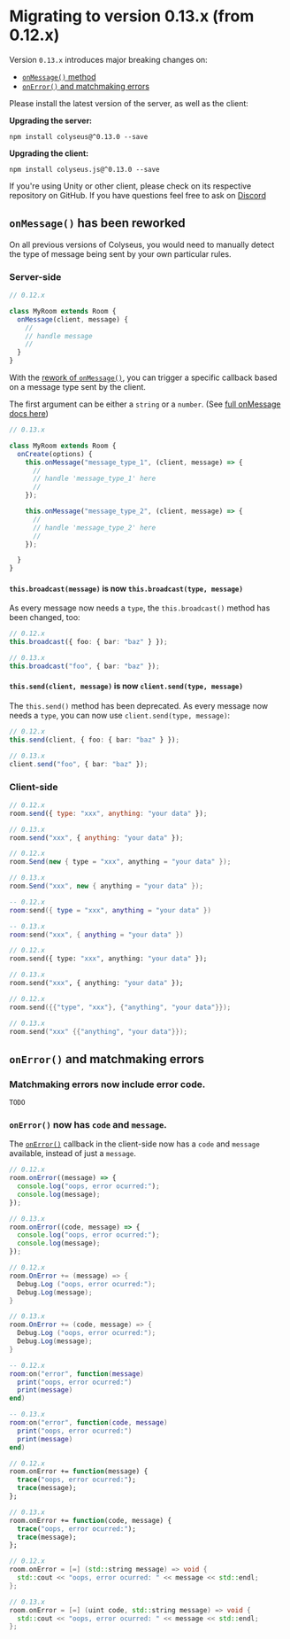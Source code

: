 # Migrating to version 0.13.x (from 0.12.x)

Version `0.13.x` introduces major breaking changes on:

- [`onMessage()` method](#onmessage-has-been-reworked)
- [`onError()` and matchmaking errors](#onerror-and-matchmaking-errors)

Please install the latest version of the server, as well as the client:

**Upgrading the server:**

```
npm install colyseus@^0.13.0 --save
```

**Upgrading the client:**

```
npm install colyseus.js@^0.13.0 --save
```

If you're using Unity or other client, please check on its respective repository on GitHub. If you have questions feel free to ask on [Discord](https://discord.gg/RY8rRS7)

## `onMessage()` has been reworked

On all previous versions of Colyseus, you would need to manually detect the type of message being sent by your own particular rules.

### Server-side

```typescript
// 0.12.x

class MyRoom extends Room {
  onMessage(client, message) {
    //
    // handle message
    //
  }
}
```

With the [rework of `onMessage()`](https://github.com/colyseus/colyseus/issues/315), you can trigger a specific callback based on a message type sent by the client.

The first argument can be either a `string` or a `number`. (See [full onMessage docs here](/server/room/#onmessage-type-callback))

```typescript
// 0.13.x

class MyRoom extends Room {
  onCreate(options) {
    this.onMessage("message_type_1", (client, message) => {
      //
      // handle 'message_type_1' here
      //
    });

    this.onMessage("message_type_2", (client, message) => {
      //
      // handle 'message_type_2' here
      //
    });

  }
}
```

#### `this.broadcast(message)` is now `this.broadcast(type, message)`

As every message now needs a `type`, the `this.broadcast()` method has been changed, too:

```typescript
// 0.12.x
this.broadcast({ foo: { bar: "baz" } });

// 0.13.x
this.broadcast("foo", { bar: "baz" });
```

#### `this.send(client, message)` is now `client.send(type, message)`

The `this.send()` method has been deprecated. As every message now needs a `type`, you can now use `client.send(type, message)`:

```typescript
// 0.12.x
this.send(client, { foo: { bar: "baz" } });

// 0.13.x
client.send("foo", { bar: "baz" });
```

### Client-side

```javascript fct_label="JavaScript"
// 0.12.x
room.send({ type: "xxx", anything: "your data" });

// 0.13.x
room.send("xxx", { anything: "your data" });
```

```csharp fct_label="C#"
// 0.12.x
room.Send(new { type = "xxx", anything = "your data" });

// 0.13.x
room.Send("xxx", new { anything = "your data" });
```

```lua fct_label="Lua"
-- 0.12.x
room:send({ type = "xxx", anything = "your data" })

-- 0.13.x
room:send("xxx", { anything = "your data" })
```

```haxe fct_label="Haxe"
// 0.12.x
room.send({ type: "xxx", anything: "your data" });

// 0.13.x
room.send("xxx", { anything: "your data" });
```

```cpp fct_label="C++"
// 0.12.x
room.send({{"type", "xxx"}, {"anything", "your data"}});

// 0.13.x
room.send("xxx" {{"anything", "your data"}});
```

## `onError()` and matchmaking errors

### Matchmaking errors now include error code.

```
TODO
```

### `onError()` now has `code` and `message`.

The [`onError()`](/client/room/#onerror) callback in the client-side now has a `code` and `message` available, instead of just a `message`.

```typescript fct_label="JavaScript"
// 0.12.x
room.onError((message) => {
  console.log("oops, error ocurred:");
  console.log(message);
});

// 0.13.x
room.onError((code, message) => {
  console.log("oops, error ocurred:");
  console.log(message);
});
```

```csharp fct_label="C#"
// 0.12.x
room.OnError += (message) => {
  Debug.Log ("oops, error ocurred:");
  Debug.Log(message);
}

// 0.13.x
room.OnError += (code, message) => {
  Debug.Log ("oops, error ocurred:");
  Debug.Log(message);
}
```

```lua fct_label="lua"
-- 0.12.x
room:on("error", function(message)
  print("oops, error ocurred:")
  print(message)
end)

-- 0.13.x
room:on("error", function(code, message)
  print("oops, error ocurred:")
  print(message)
end)
```

```haxe fct_label="Haxe"
// 0.12.x
room.onError += function(message) {
  trace("oops, error ocurred:");
  trace(message);
};

// 0.13.x
room.onError += function(code, message) {
  trace("oops, error ocurred:");
  trace(message);
};
```

```cpp fct_label="C++"
// 0.12.x
room.onError = [=] (std::string message) => void {
  std::cout << "oops, error ocurred: " << message << std::endl;
};

// 0.13.x
room.onError = [=] (uint code, std::string message) => void {
  std::cout << "oops, error ocurred: " << message << std::endl;
};
```
